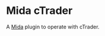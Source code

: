 # Mida cTrader
A [Mida](https://github.com/Reiryoku-Technologies/Mida) plugin to operate with cTrader.
